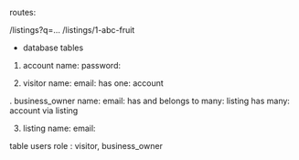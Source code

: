 routes:


/listings?q=...
/listings/1-abc-fruit

+ database tables
1. account
  name:
  password:

2. visitor
  name:
  email:
  has one: account

. business_owner
  name:
  email:
  has and belongs to many: listing
  has many: account via listing

3. listing
  name:
  email:


table users
role : visitor, business_owner
